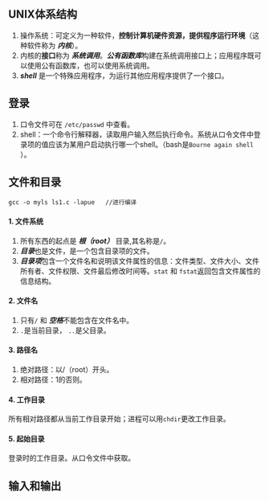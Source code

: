 ## UNIX体系结构
1. 操作系统：可定义为一种软件，**控制计算机硬件资源，提供程序运行环境**（这种软件称为 ***内核***）。
2. 内核的**接口**称为 ***系统调用***。***公有函数库***构建在系统调用接口上；应用程序既可以使用公有函数库，也可以使用系统调用。
3. ***shell*** 是一个特殊应用程序，为运行其他应用程序提供了一个接口。
## 登录
1. 口令文件可在 `/etc/passwd` 中查看。
2. shell：一个命令行解释器，读取用户输入然后执行命令。系统从口令文件中登录项的值应该为某用户启动执行哪一个shell。（bash是`Bourne again shell` ）。
## 文件和目录
    gcc -o myls ls1.c -lapue   //进行编译 
#### 1. 文件系统
1. 所有东西的起点是 ***根（root）*** 目录,其名称是`/`。
2. ***目录***也是文件，是一个包含目录项的文件。
3. ***目录项***包含一个文件名和说明该文件属性的信息：文件类型、文件大小、文件所有者、文件权限、文件最后修改时间等。`stat` 和 `fstat`返回包含文件属性的信息结构。
#### 2. 文件名
1. 只有`/` 和 ***空格***不能包含在文件名中。
2. `.`是当前目录， `..`是父目录。
#### 3. 路径名
1. 绝对路径：以/（root）开头。
2. 相对路径：1的否则。
#### 4. 工作目录
所有相对路径都从当前工作目录开始；进程可以用`chdir`更改工作目录。
#### 5. 起始目录
登录时的工作目录。从口令文件中获取。
## 输入和输出


